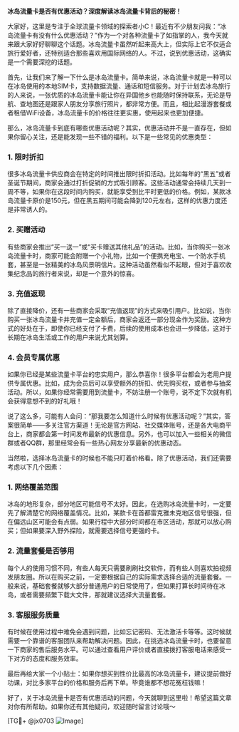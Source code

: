 **冰岛流量卡是否有优惠活动？深度解读冰岛流量卡背后的秘密！**

大家好，这里是专注于全球流量卡领域的探索者小C！最近有不少朋友问我：“冰岛流量卡有没有什么优惠活动？”作为一个对各种流量卡了如指掌的人，我今天就来跟大家好好聊聊这个话题。冰岛流量卡虽然听起来高大上，但实际上它不仅适合旅行爱好者，还特别适合那些喜欢用国际网络的人。不过，说到优惠活动，这确实是一个需要深挖的话题。

首先，让我们来了解一下什么是冰岛流量卡。简单来说，冰岛流量卡就是一种可以在冰岛使用的本地SIM卡，支持数据流量、通话和短信服务。对于计划去冰岛旅行的人来说，一张优质的冰岛流量卡能让你在异国他乡也能随时保持联系，无论是导航、查地图还是跟家人朋友分享旅行照片，都非常方便。而且，相比起漫游套餐或者租借WiFi设备，冰岛流量卡的价格往往更实惠，使用起来也更加便捷。

那么，冰岛流量卡到底有哪些优惠活动呢？其实，优惠活动并不是一直存在，但如果你留心关注，还是能发现一些不错的福利。以下是一些常见的优惠类型：

### 1. **限时折扣**
很多冰岛流量卡供应商会在特定的时间推出限时折扣活动。比如每年的“黑五”或者圣诞节期间，商家会通过打折促销的方式吸引顾客。这些活动通常会持续几天到一周不等，如果你在这段时间内购买，就能享受到比平时更低的价格。例如，某款冰岛流量卡原价是150元，但在黑五期间可能会降到120元左右，这样的优惠力度还是非常诱人的。

### 2. **买赠活动**
有些商家会推出“买一送一”或“买卡赠送其他礼品”的活动。比如，当你购买一张冰岛流量卡时，商家可能会附赠一个小礼物，比如一个便携充电宝、一个防水手机套，甚至是一张精美的冰岛风景明信片。这种活动虽然看似不起眼，但对于喜欢收集纪念品的旅行者来说，却是一个意外的惊喜。

### 3. **充值返现**
除了直接降价，还有一些商家会采取“充值返现”的方式来吸引用户。比如说，当你购买一张冰岛流量卡并充值一定金额后，商家会返还一部分现金作为奖励。这种方式的好处在于，即使你已经支付了卡费，后续的使用成本也会进一步降低，这对于长期在冰岛生活或工作的用户来说尤其划算。

### 4. **会员专属优惠**
如果你已经是某些流量卡平台的忠实用户，那么恭喜你！很多平台都会为老用户提供专属优惠。比如，成为会员后可以享受额外的折扣、优先购买权，或者参与抽奖活动。所以，如果你经常需要用到流量卡，不妨注册一个账号，说不定下次就有机会获得意想不到的好礼哦！

说了这么多，可能有人会问：“那我要怎么知道什么时候有优惠活动呢？”其实，答案很简单——多关注官方渠道！无论是官方网站、社交媒体账号，还是各大电商平台上，商家都会第一时间发布最新的优惠信息。另外，也可以加入一些相关的微信群或者QQ群，那里经常会有一些热心网友分享最新的优惠动态。

当然啦，选择冰岛流量卡的时候也不能只盯着价格看。除了优惠活动，我们还需要考虑以下几个因素：

### 1. **网络覆盖范围**
冰岛的地形复杂，部分地区可能信号不太好。因此，在选购冰岛流量卡时，一定要先了解清楚它的网络覆盖情况。比如，某款卡在首都雷克雅未克地区信号很强，但在偏远山区可能会有点弱。如果行程中大部分时间都在市区活动，那就可以放心购买；但如果要深入野外探险，就需要选择信号更强的卡。

### 2. **流量套餐是否够用**
每个人的使用习惯不同，有些人每天只需要刷刷社交软件，而有些人则喜欢拍视频发朋友圈。所以在购买之前，一定要根据自己的实际需求选择合适的流量套餐。一般来说，基础套餐就够大部分普通用户的日常使用了，但如果打算长时间待在冰岛，或者需要频繁下载大文件，那就建议选择大流量套餐。

### 3. **客服服务质量**
有时候在使用过程中难免会遇到问题，比如忘记密码、无法激活卡等等。这时候就需要一个靠谱的客服团队来帮助解决问题。因此，在挑选冰岛流量卡时，也要留意一下商家的售后服务水平。可以通过查看用户评价或者直接拨打客服电话来感受一下对方的态度和服务效率。

最后再给大家一个小贴士：如果你想买到性价比最高的冰岛流量卡，建议提前做好功课，对比多家平台的价格和服务后再下单。毕竟谁都不想花冤枉钱嘛！

好了，关于冰岛流量卡是否有优惠活动的问题，今天就聊到这里啦！希望这篇文章对你有所帮助。如果你还有其他疑问，欢迎随时留言讨论哦～

[TG💪+ @jx0703 ![Image](https://github.com/user-attachments/assets/dbca1d08-cadb-493c-b0ec-ad6f7a83f270)]